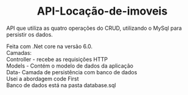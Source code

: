 <h1 align="center"> API-Locação-de-imoveis </h1>

<p>API que utiliza as quatro operações do CRUD, utilizando o MySql para persistir os dados.</p>
Feita com .Net core na versão 6.0.<br>
Camadas:<br>
Controller - recebe as requisições HTTP<br>
Models - Contém o modelo de dados da aplicação<br>
Data- Camada de persistência com banco de dados<br>
Usei a abordagem code First<br>
Banco de dados está na pasta database.sql
